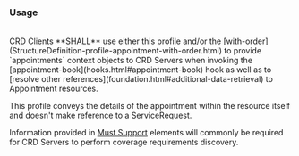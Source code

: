 <!--- Text entered into this file will appear at the top of the profiles page before the Formal Views of the profile content. -->

### Usage
<br/>
<div class="modified-content" markdown="1">
CRD Clients **SHALL** use either this profile and/or the [with-order](StructureDefinition-profile-appointment-with-order.html) to provide `appointments` context objects to CRD Servers when invoking the [appointment-book](hooks.html#appointment-book) hook as well as to [resolve other references](foundation.html#additional-data-retrieval) to Appointment resources.

This profile conveys the details of the appointment within the resource itself and doesn't make reference to a ServiceRequest.
</div>

Information provided in [Must Support]({{site.data.fhir.path}}profiling.html#mustsupport) elements will commonly be required for CRD Servers to perform coverage requirements discovery.
<br/>
